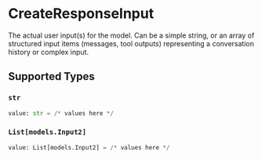 # CreateResponseInput

The actual user input(s) for the model. Can be a simple string, or an array of structured input items (messages, tool outputs) representing a conversation history or complex input.


## Supported Types

### `str`

```python
value: str = /* values here */
```

### `List[models.Input2]`

```python
value: List[models.Input2] = /* values here */
```

